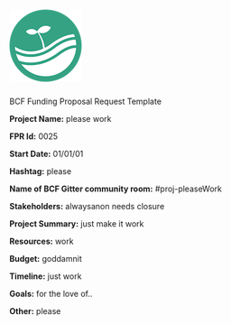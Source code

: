 
# ![BCF Logo Round Tiny](https://raw.githubusercontent.com/The-Bitcoin-Cash-Fund/Branding/master/BCF%20Symbol%20Round%20Tiny.png)
BCF Funding Proposal Request Template

**Project Name:**
please work

**FPR Id:**
0025

**Start Date:**
01/01/01

**Hashtag:**
please

**Name of BCF Gitter community room:**
#proj-pleaseWork

**Stakeholders:**
alwaysanon needs closure

**Project Summary:**
just make it work

**Resources:**
work

**Budget:**
goddamnit

**Timeline:**
just work

**Goals:**
for the love of..

**Other:**
please
